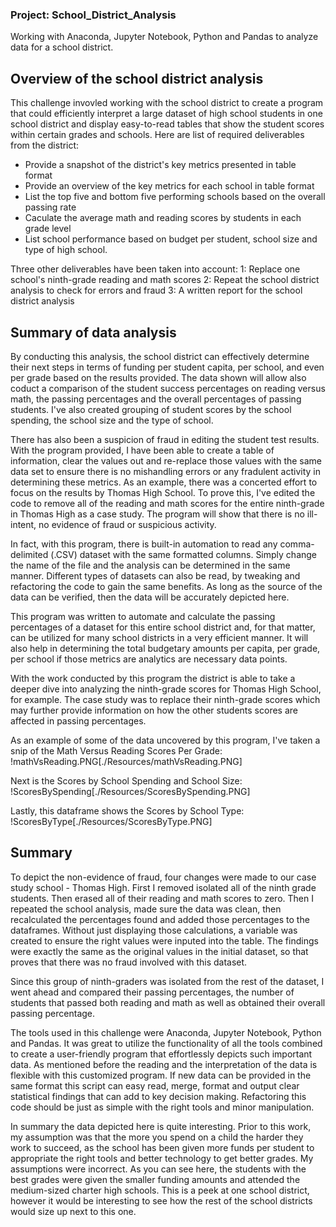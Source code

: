 ### Project: School_District_Analysis
Working with Anaconda, Jupyter Notebook, Python and Pandas to analyze data for a school district.

## Overview of the school district analysis
This challenge invovled working with the school district to create a program that could efficiently interpret a large dataset of high school students in one school district and display easy-to-read tables that show the student scores within certain grades and schools.  Here are list of required deliverables from the district:
- Provide a snapshot of the district's key metrics presented in table format
- Provide an overview of the key metrics for each school in table format
- List the top five and bottom five performing schools based on the overall passing rate
- Caculate the average math and reading scores by students in each grade level
- List school performance based on budget per student, school size and type of high school.

Three other deliverables have been taken into account:
1: Replace one school's ninth-grade reading and math scores
2: Repeat the school district analysis to check for errors and fraud
3: A written report for the school district analysis

## Summary of data analysis

By conducting this analysis, the school district can effectively determine their next steps in terms of funding per student capita, per school, and even per grade based on the results provided.  The data shown will allow also coduct a comparison of the student success percentages on reading versus math, the passing percentages and the overall percentages of passing students.  I've also created grouping of student scores by the school spending, the school size and the type of school.

There has also been a suspicion of fraud in editing the student test results.  With the program provided, I have been able to create a table of information, clear the values out and re-replace those values with the same data set to ensure there is no mishandling errors or any fradulent activity in determining these metrics.  As an example, there was a concerted effort to focus on the results by Thomas High School.  To prove this, I've edited the code to remove all of the reading and math scores for the entire ninth-grade in Thomas High as a case study.  The program will show that there is no ill-intent, no evidence of fraud or suspicious activity.

In fact, with this program, there is built-in automation to read any comma-delimited (.CSV) dataset with the same formatted columns.  Simply change the name of the file and the analysis can be determined in the same manner.  Different types of datasets can also be read, by tweaking and refactoring the code to gain the same benefits.  As long as the source of the data can be verified, then the data will be accurately depicted here.

This program was written to automate and calculate the passing percentages of a dataset for this entire school district and, for that matter, can be utilized for many school districts in a very efficient manner.  It will also help in determining the total budgetary amounts per capita, per grade, per school if those metrics are analytics are necessary data points.

With the work conducted by this program the district is able to take a deeper dive into analyzing the ninth-grade scores for Thomas High School, for example.   The case study was to replace their ninth-grade scores which may further provide information on how the other students scores are affected in passing percentages.


As an example of some of the data uncovered by this program, I've taken a snip of the Math Versus Reading Scores Per Grade:
!mathVsReading.PNG[./Resources/mathVsReading.PNG]

Next is the Scores by School Spending and School Size:
!ScoresBySpending[./Resources/ScoresBySpending.PNG]

Lastly, this dataframe shows the Scores by School Type:
!ScoresByType[./Resources/ScoresByType.PNG]

## Summary
To depict the non-evidence of fraud, four changes were made to our case study school - Thomas High.  First I removed isolated all of the ninth grade students.  Then erased all of their reading and math scores to zero.  Then I repeated the school analysis, made sure the data was clean, then recalculated the percentages found and added those percentages to the dataframes.  Without just displaying those calculations, a variable was created to ensure the right values were inputed into the table.  The findings were exactly the same as the original values in the initial dataset, so that proves that there was no fraud involved with this dataset.

Since this group of ninth-graders was isolated from the rest of the dataset, I went ahead and compared their passing percentages, the number of students that passed both reading and math as well as obtained their overall passing percentage.

The tools used in this challenge were Anaconda, Jupyter Notebook, Python and Pandas.  It was great to utilize the functionality of all the tools combined to create a user-friendly program that effortlessly depicts such important data.  As mentioned before the reading and the interpretation of the data is flexible with this customized program.  If new data can be provided in the same format this script can easy read, merge, format and output clear statistical findings that can add to key decision making.  Refactoring this code should be just as simple with the right tools and minor manipulation.

In summary the data depicted here is quite interesting.  Prior to this work, my assumption was that the more you spend on a child the harder they work to succeed, as the school has been given more funds per student to appropriate the right tools and better technology to get better grades.  My assumptions were incorrect.  As you can see here, the students with the best grades were given the smaller funding amounts and attended the medium-sized charter high schools.  This is a peek at one school district, however it would be interesting to see how the rest of the school districts would size up next to this one.